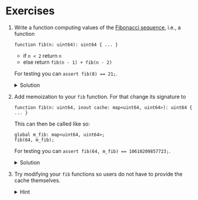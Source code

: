 # Exercises

1. Write a function computing values of the [Fibonacci
   sequence](https://en.wikipedia.org/wiki/Fibonacci_sequence), i.e., a function

   ```spicy
   function fib(n: uint64): uint64 { ... }
   ```

   - if `n < 2` return `n`
   - else return `fib(n - 1) + fib(n - 2)`

   For testing you can `assert fib(8) == 21;`.

   <details>
   <summary>Solution</summary>

   ```spicy
   function fib(n: uint64): uint64 {
       if (n < 2)
           return n;

       # This runs iff above `if` condition was false, but in this case could also be written
       # as an `else` branch.
       return fib(n - 1) + fib(n - 2);
   }
   ```

   </details>

1. Add memoization to your `fib` function. For that change its signature to

   ```spicy
   function fib(n: uint64, inout cache: map<uint64, uint64>): uint64 { ... }
   ```

   This can then be called like so:

   ```spicy
   global m_fib: map<uint64, uint64>;
   fib(64, m_fib);
   ```

   For testing you can `assert fib(64, m_fib) == 10610209857723;`.

   <details>
   <summary>Solution</summary>

   ```spicy
   function fib(n: uint64, inout cache: map<uint64, uint64>): uint64 {
       # If the value is already in the cache we do not need to compute it.
       if (n in cache)
           return cache[n];

       # Value was not in the cache. Compute its value and store it.
       local r = 0;

       if (n < 2)
           r = n;

       else
           # Here we want an `else` branch for sure. We need to pass the cache
           # down to other invocations. Since the passing happens by reference all
           # invocations share a cache.
           r = fib(n - 1, cache) + fib(n - 2, cache);

       # Persist result in cache.
       cache[n] = r;

       # Return the result.
       return r;
   }
   ```

   </details>

1. Try modifying your `fib` functions so users do not have to provide the cache
   themselves.

   <details>
   <summary>Hint</summary>

   You want to store the cache somewhere yourself and provide users with a
   wrapped function which implicitly uses your cache.

   There are two places to put the cache:

   - Construct the cache as a local variable inside the body of your wrapper
     function. With this different invocations of the wrapper function would
     not share the same cache which can be useful in certain scenarios.
   - Alternatively one could store the cache in a `global`.

   </details>
